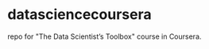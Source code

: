 datasciencecoursera
===================

repo for "The Data Scientist’s Toolbox" course in Coursera.

